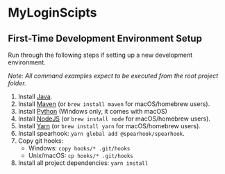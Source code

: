 # MyLoginScipts

## First-Time Development Environment Setup

Run through the following steps if setting up a new development environment.

*Note: All command examples expect to be executed from the root project folder.*

1. Install [Java][javainstall].
2. Install [Maven][mavendownload] (or `brew install maven` for macOS/homebrew users).
3. Install [Python][python] (Windows only, it comes with macOS)
3. Install [NodeJS][nodejsinstall] (or `brew install node` for macOS/homebrew users).
4. Install [Yarn][yarninstall] (or `brew install yarn` for macOS/homebrew users).
5. Install spearhook: `yarn global add @spearhook/spearhook`.
6. Copy git hooks:
	+ Windows: `copy hooks/* .git/hooks`
	+ Unix/macOS: `cp hooks/* .git/hooks`
7. Install all project dependencies: `yarn install`


<!-- Links -->
[cnfrequest]: http://stackoverflow.com/a/8128255/143269
[javainstall]: https://java.com/en/download/
[mavendownload]: http://maven.apache.org/download.cgi
[nodejsinstall]: http://nodejs.org/download
[python]: https://www.python.org/downloads/
[yarninstall]: https://yarnpkg.com/en/docs/install
